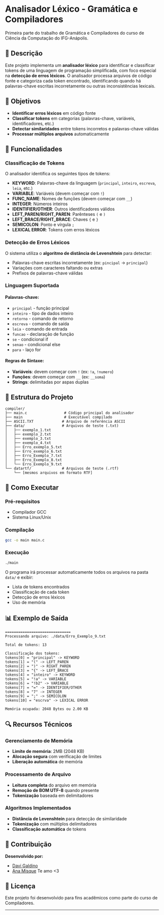 # Analisador Léxico - Gramática e Compiladores

Primeira parte do trabalho de Gramática e Compiladores do curso de Ciência da Computação do IFG-Anápolis.

## 📝 Descrição

Este projeto implementa um **analisador léxico** para identificar e classificar tokens de uma linguagem de programação simplificada, com foco especial na **detecção de erros léxicos**. O analisador processa arquivos de código fonte e categoriza cada token encontrado, identificando quando há palavras-chave escritas incorretamente ou outras inconsistências lexicais.

## 🎯 Objetivos

- **Identificar erros léxicos** em código fonte
- **Classificar tokens** em categorias (palavras-chave, variáveis, identificadores, etc.)
- **Detectar similaridades** entre tokens incorretos e palavras-chave válidas
- **Processar múltiplos arquivos** automaticamente

## 🔧 Funcionalidades

### Classificação de Tokens
O analisador identifica os seguintes tipos de tokens:

- **KEYWORD**: Palavras-chave da linguagem (`principal`, `inteiro`, `escreva`, `leia`, etc.)
- **VARIABLE**: Variáveis (devem começar com `!`)
- **FUNC_NAME**: Nomes de funções (devem começar com `__`)
- **INTEGER**: Números inteiros
- **IDENTIFIER/OTHER**: Outros identificadores válidos
- **LEFT_PAREN/RIGHT_PAREN**: Parênteses `(` e `)`
- **LEFT_BRACE/RIGHT_BRACE**: Chaves `{` e `}`
- **SEMICOLON**: Ponto e vírgula `;`
- **LEXICAL ERROR**: Tokens com erros léxicos

### Detecção de Erros Léxicos
O sistema utiliza o **algoritmo de distância de Levenshtein** para detectar:

- Palavras-chave escritas incorretamente (ex: `pincipal` → `principal`)
- Variações com caracteres faltando ou extras
- Prefixos de palavras-chave válidas

### Linguagem Suportada

#### Palavras-chave:
- `principal` - função principal
- `inteiro` - tipo de dados inteiro
- `retorno` - comando de retorno
- `escreva` - comando de saída
- `leia` - comando de entrada
- `funcao` - declaração de função
- `se` - condicional if
- `senao` - condicional else
- `para` - laço for

#### Regras de Sintaxe:
- **Variáveis**: devem começar com `!` (ex: `!a`, `!numero`)
- **Funções**: devem começar com `__` (ex: `__soma`)
- **Strings**: delimitadas por aspas duplas

## 📁 Estrutura do Projeto

```
compiler/
├── main.c                 # Código principal do analisador
├── main                   # Executável compilado
├── ASCII.TXT             # Arquivo de referência ASCII
├── data/                 # Arquivos de teste (.txt)
│   ├── exemplo_1.txt
│   ├── exemplo_2.txt
│   ├── exemplo_3.txt
│   ├── exemplo_4.txt
│   ├── Erro_exemplo_5.txt
│   ├── Erro_exemplo_6.txt
│   ├── Erro_Exemplo_7.txt
│   ├── Erro_Exemplo_8.txt
│   └── Erro_Exemplo_9.txt
└── datartf/              # Arquivos de teste (.rtf)
    └── [mesmos arquivos em formato RTF]
```

## 🚀 Como Executar

### Pré-requisitos
- Compilador GCC
- Sistema Linux/Unix

### Compilação
```bash
gcc -o main main.c
```

### Execução
```bash
./main
```

O programa irá processar automaticamente todos os arquivos na pasta `data/` e exibir:
- Lista de tokens encontrados
- Classificação de cada token
- Detecção de erros léxicos
- Uso de memória

## 📊 Exemplo de Saída

```
==============================
Processando arquivo: ./data/Erro_Exemplo_9.txt

Total de tokens: 13

Classificação dos tokens:
tokens[0] = "principal" -> KEYWORD
tokens[1] = "(" -> LEFT_PAREN
tokens[2] = ")" -> RIGHT_PAREN
tokens[3] = "{" -> LEFT_BRACE
tokens[4] = "inteiro" -> KEYWORD
tokens[5] = "!a" -> VARIABLE
tokens[6] = "!b2" -> VARIABLE
tokens[7] = "=" -> IDENTIFIER/OTHER
tokens[8] = "7" -> INTEGER
tokens[9] = ";" -> SEMICOLON
tokens[10] = "escrva" -> LEXICAL ERROR

Memória ocupada: 2048 Bytes ou 2.00 KB
```

## 🔍 Recursos Técnicos

### Gerenciamento de Memória
- **Limite de memória**: 2MB (2048 KB)
- **Alocação segura** com verificação de limites
- **Liberação automática** de memória

### Processamento de Arquivo
- **Leitura completa** do arquivo em memória
- **Remoção de BOM UTF-8** quando presente
- **Tokenização** baseada em delimitadores

### Algoritmos Implementados
- **Distância de Levenshtein** para detecção de similaridade
- **Tokenização** com múltiplos delimitadores
- **Classificação automática** de tokens

## 👥 Contribuição

**Desenvolvido por:**
- [Davi Galdino](https://github.com/davi-ga)
- [Ana Misque](https://github.com/mxtqnt) Te amo <3

## 📄 Licença

Este projeto foi desenvolvido para fins acadêmicos como parte do curso de Compiladores.

---
